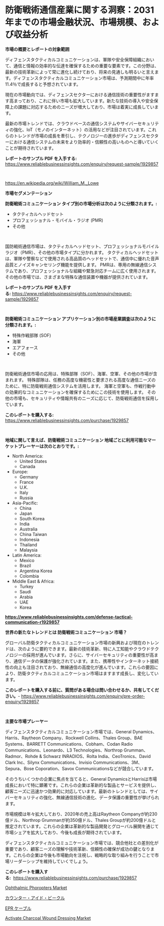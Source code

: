 <p><h1>防衛戦術通信産業に関する洞察：2031年までの市場金融状況、市場規模、および収益分析</h1></p><p><strong>市場の概要とレポートの対象範囲</strong></p>
<p><p>ディフェンスタクティカルコミュニケーションは、軍隊や安全保障組織において、通信と情報の効率的な伝達を確保するための重要な要素です。この分野は、最新の技術革新によって常に進化し続けており、将来の見通しも明るいと言えます。ディフェンスタクティカルコミュニケーション市場は、予測期間中に年率11.4％で成長すると予想されています。</p><p>現在の市場動向では、ディフェンスセクターにおける通信技術の重要性がますます高まっており、これに伴い市場も拡大しています。新たな技術の導入や安全保障上の課題に対応するためのニーズが増大しており、市場は着実に成長しています。</p><p>最新の市場トレンドでは、クラウドベースの通信システムやサイバーセキュリティの強化、IoT（モノのインターネット）の活用などが注目されています。これらのトレンドが市場の成長を牽引し、テクノロジーの進歩がディフェンスセクターにおける通信システムの未来をより効率的・信頼性の高いものへと導いていくことが期待されています。</p></p>
<p><strong>レポートのサンプル PDF を入手する:</strong> <a href="https://www.reliablebusinessinsights.com/enquiry/request-sample/1929857">https://www.reliablebusinessinsights.com/enquiry/request-sample/1929857</a></p>
<p>&nbsp;</p>
<p><a href="https://en.wikipedia.org/wiki/William_M._Lowe">https://en.wikipedia.org/wiki/William_M._Lowe</a></p>
<p><strong>市場セグメンテーション</strong></p>
<p><strong>防衛戦術コミュニケーション タイプ別の市場分析は次のように分類されます。:</strong></p>
<p><ul><li>タクティカルヘッドセット</li><li>プロフェッショナル・モバイル・ラジオ (PMR)</li><li>その他</li></ul></p>
<p>&nbsp;</p>
<p><p>国防戦術通信市場は、タクティカルヘッドセット、プロフェッショナルモバイルラジオ（PMR）、その他の市場タイプに分かれます。 タクティカルヘッドセットは、軍隊や警察などで使用される高品質のヘッドセットで、通信中に優れた音声品質とノイズキャンセリング機能を提供します。 PMRは、専用の無線通信システムであり、プロフェッショナルな組織や緊急対応チームに広く使用されます。 その他の市場では、さまざまな特殊な通信装置や機器が提供されています。　</p></p>
<p><strong>レポートのサンプル PDF を入手する:</strong>&nbsp;<a href="https://www.reliablebusinessinsights.com/enquiry/request-sample/1929857">https://www.reliablebusinessinsights.com/enquiry/request-sample/1929857</a></p>
<p>&nbsp;</p>
<p><strong> 防衛戦術コミュニケーション アプリケーション別の市場産業調査は次のように分類されます。:</strong></p>
<p><ul><li>特殊作戦部隊 (SOF)</li><li>海軍</li><li>エアフォース</li><li>その他</li></ul></p>
<p>&nbsp;</p>
<p><p>防衛戦術通信市場の応用は、特殊部隊（SOF）、海軍、空軍、その他の市場が含まれます。 特殊部隊は、任務の高度な機密性と要求される高度な通信ニーズのために、特に防衛戦術通信システムを活用します。 海軍と空軍も、作戦行動中の効果的なコミュニケーションを確保するためにこの技術を使用します。 その他の市場も、セキュリティや情報共有のニーズに応じて、防衛戦術通信を採用しています。</p></p>
<p><strong>このレポートを購入する:</strong>&nbsp; <a href="https://www.reliablebusinessinsights.com/purchase/1929857">https://www.reliablebusinessinsights.com/purchase/1929857</a></p>
<p>&nbsp;</p>
<p><strong>地域に関して言えば、防衛戦術コミュニケーション 地域ごとに利用可能なマーケットプレーヤーは次のとおりです。:</strong></p>
<p><ul>
    <li>
        North America:
        <ul>
            <li>United States</li>
            <li>Canada</li>
        </ul>
    </li>
    <li>
        Europe:
        <ul>
            <li>Germany</li>
            <li>France</li>
            <li>U.K.</li>
            <li>Italy</li>
            <li>Russia</li>
        </ul>
    </li>
    <li>
        Asia-Pacific:
        <ul>
            <li>China</li>
            <li>Japan</li>
            <li>South Korea</li>
            <li>India</li>
            <li>Australia</li>
            <li>China Taiwan</li>
            <li>Indonesia</li>
            <li>Thailand</li>
            <li>Malaysia</li>
        </ul>
    </li>
    <li>
        Latin America:
        <ul>
            <li>Mexico</li>
            <li>Brazil</li>
            <li>Argentina Korea</li>
            <li>Colombia</li>
        </ul>
    </li>
    <li>
        Middle East & Africa:
        <ul>
            <li>Turkey</li>
            <li>Saudi</li>
            <li>Arabia</li>
            <li>UAE</li>
            <li>Korea</li>
        </ul>
    </li>
    </ul></p>
<p><strong><a href="https://www.reliablebusinessinsights.com/defense-tactical-communication-r1929857">https://www.reliablebusinessinsights.com/defense-tactical-communication-r1929857</a></strong>&nbsp;</p>
<p><strong>世界の新たなトレンドとは 防衛戦術コミュニケーション 市場？</strong></p>
<p><p>グローバル防衛タクティカルコミュニケーション市場の新興および現在のトレンドは、次のように要約できます。最新の技術革新、特に人工知能やクラウドテクノロジーの採用が進んでいます。さらに、サイバーセキュリティの重要性が高まり、通信データの保護が強化されています。また、携帯性やインターネット接続性の向上も注目されており、無線通信の高度化が進んでいます。これらの要因により、防衛タクティカルコミュニケーション市場はますます成長し、変化しています。</p></p>
<p><strong>このレポートを購入する前に、質問がある場合は問い合わせるか、共有してください。</strong>- <a href="https://www.reliablebusinessinsights.com/enquiry/pre-order-enquiry/1929857">https://www.reliablebusinessinsights.com/enquiry/pre-order-enquiry/1929857</a></p>
<p>&nbsp;</p>
<p><strong>主要な市場プレーヤー</strong></p>
<p><p>ディフェンスタクティカルコミュニケーション市場では、General Dynamics、Harris、Raytheon Company、Rockwell Collins、Thales Group、BAE Systems、BARRETT Communications、Cobham、Codan Radio Communications、Leonardo、L3 Technologies、Northrop Grumman、Radmor、Rohde & Schwarz INRADIOS、Rolta India、CeoTronics、David Clark Inc、Silynx Communications、Invisio Communications、3M、Sepura、Bose Coporation、Savox Communicationsなどが競合しています。</p><p>そのうちいくつかの企業に焦点を当てると、General DynamicsとHarrisは市場成長において特に顕著です。これらの企業は革新的な製品とサービスを提供し、顧客ニーズに迅速かつ効果的に対応しています。最新のトレンドとしては、サイバーセキュリティの強化、無線通信技術の進化、データ保護の重要性が挙げられます。</p><p>市場規模は年々拡大しており、2020年の売上高はRaytheon Companyが約230億ドル、Northrop Grummanが約350億ドル、Thales Groupが約200億ドルと推定されています。これらの企業は革新的な製品開発とグローバル展開を通じて市場シェアを拡大しており、今後も成長が期待されています。</p><p>ディフェンスタクティカルコミュニケーション市場では、競合他社との差別化が重要であり、顧客ニーズの理解や技術革新、信頼性の確保が成功の鍵となります。これらの企業は今後も市場動向を注視し、戦略的な取り組みを行うことで市場リーダーシップを維持していくでしょう。</p></p>
<p><strong>このレポートを購入する:</strong>&nbsp;&nbsp;<a href="https://www.reliablebusinessinsights.com/purchase/1929857">https://www.reliablebusinessinsights.com/purchase/1929857</a></p>
<p><p><a href="https://github.com/anwarsahrul281/Market-Research-Report-List-1/blob/main/ophthalmic-phoropters-market.md">Ophthalmic Phoropters Market</a></p><p><a href="https://github.com/RandallRunte2023/Market-Research-Report-List-1/blob/main/3481361175388.md">カウンター・アイド・ビークル</a></p><p><a href="https://github.com/TerrellConn/Market-Research-Report-List-2/blob/main/2012625175387.md">EPR ケーブル</a></p><p><a href="https://github.com/qdaxyrhp12/Market-Research-Report-List-1/blob/main/activate-charcoal-wound-dressing-market.md">Activate Charcoal Wound Dressing Market</a></p></p>